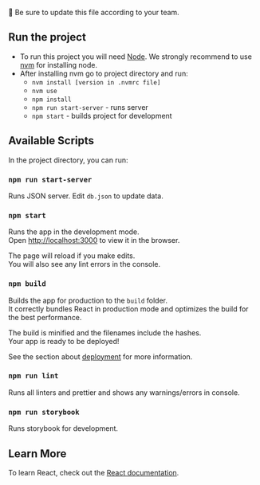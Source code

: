 🚨 Be sure to update this file according to your team.

## Run the project
* To run this project you will need [Node](https://nodejs.org/en/). We strongly recommend to use [nvm](https://github.com/nvm-sh/nvm) for installing node.
* After installing nvm go to project directory and run:
    * `nvm install [version in .nvmrc file]`
    * `nvm use`
    * `npm install`
    * `npm run start-server` - runs server
    * `npm start` - builds project for development


## Available Scripts

In the project directory, you can run:

### `npm run start-server`

Runs JSON server. Edit `db.json` to update data.

### `npm start`

Runs the app in the development mode.<br />
Open [http://localhost:3000](http://localhost:3000) to view it in the browser.

The page will reload if you make edits.<br />
You will also see any lint errors in the console.

### `npm build`

Builds the app for production to the `build` folder.<br />
It correctly bundles React in production mode and optimizes the build for the best performance.

The build is minified and the filenames include the hashes.<br />
Your app is ready to be deployed!

See the section about [deployment](https://facebook.github.io/create-react-app/docs/deployment) for more information.

### `npm run lint`

Runs all linters and prettier and shows any warnings/errors in console.

### `npm run storybook`

Runs storybook for development.

## Learn More

To learn React, check out the [React documentation](https://reactjs.org/).
